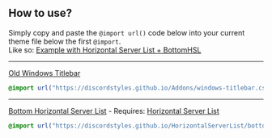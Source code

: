 ## How to use?

Simply copy and paste the `@import url()` code below into your current theme file below the first `@import`.  
Like so: [Example with Horizontal Server List + BottomHSL](https://i.imgur.com/4L77e3z.png)

- - -

[Old Windows Titlebar](https://i.imgur.com/absenMG.jpg)
```css
@import url("https://discordstyles.github.io/Addons/windows-titlebar.css");
```

- - -

[Bottom Horizontal Server List](https://i.imgur.com/wc10gq7.jpg) - Requires: [Horizontal Server List](https://github.com/DiscordStyles/HorizontalServerList)
```css
@import url("https://discordstyles.github.io/HorizontalServerList/bottomhsl.css");
```